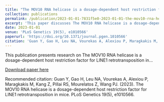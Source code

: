 ```yaml
---
title: "The MOV10 RNA helicase is a dosage-dependent host restriction factor for LINE1 retrotransposition in mice"
collection: publications
permalink: /publication/2023-01-01-7831f5e0-2023-01-01-the-mov10-rna-helicase-is-a-d
excerpt: 'This paper discusses The MOV10 RNA helicase is a dosage-dependent host restriction factor for LINE1 retrotransposition in...'
date: 2023-01-01
venue: 'PLoS Genetics 19(5), e1010566'
paperurl: 'https://doi.org/10.1371/journal.pgen.1010566'
citation: 'Guan Y, Gao H, Leu NA, Vourekas A, Alexiou P, Maragkakis M, Kang Z, Pillai RS, Mourelatos Z, Wang PJ. (2023). The MOV10 RNA helicase is a dosage-dependent host restriction factor for LINE1 retrotransposition in mice. PLoS Genetics 19(5), e1010566.'
---
```


This publication presents research on The MOV10 RNA helicase is a dosage-dependent host restriction factor for LINE1 retrotransposition in...

[Download paper here](https://doi.org/10.1371/journal.pgen.1010566)

Recommended citation: Guan Y, Gao H, Leu NA, Vourekas A, Alexiou P, Maragkakis M, Kang Z, Pillai RS, Mourelatos Z, Wang PJ. (2023). The MOV10 RNA helicase is a dosage-dependent host restriction factor for LINE1 retrotransposition in mice. PLoS Genetics 19(5), e1010566.
